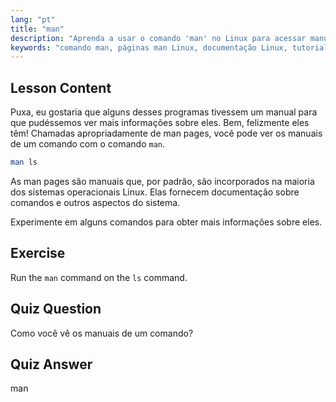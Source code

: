 ```yaml
---
lang: "pt"
title: "man"
description: "Aprenda a usar o comando 'man' no Linux para acessar manuais de comandos. Descubra a documentação essencial do Linux para iniciantes e melhore suas habilidades de linha de comando."
keywords: "comando man, páginas man Linux, documentação Linux, tutorial Linux, guia de linha de comando, Linux para iniciantes"
---
```


## Lesson Content

Puxa, eu gostaria que alguns desses programas tivessem um manual para que pudéssemos ver mais informações sobre eles. Bem, felizmente eles têm! Chamadas apropriadamente de man pages, você pode ver os manuais de um comando com o comando `man`.

```bash
man ls
```

As man pages são manuais que, por padrão, são incorporados na maioria dos sistemas operacionais Linux. Elas fornecem documentação sobre comandos e outros aspectos do sistema.

Experimente em alguns comandos para obter mais informações sobre eles.

## Exercise

Run the `man` command on the `ls` command.

## Quiz Question

Como você vê os manuais de um comando?

## Quiz Answer

man
